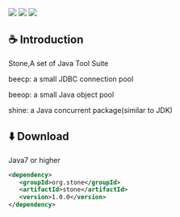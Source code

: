 <a><img src="https://img.shields.io/badge/JDK-1.7+-green.svg"></a>
<a><img src="https://img.shields.io/badge/License-LGPL%202.1-blue.svg"></a>
<a><img src="https://maven-badges.herokuapp.com/maven-central/com.github.chris2018998/stone/badge.svg"></a>
 
## :coffee: Introduction 

Stone,A set of Java Tool Suite

beecp: a small JDBC connection pool

beeop: a small Java object pool

shine: a Java concurrent package(similar to JDK)

## :arrow_down: Download 

Java7 or higher
```xml
<dependency>
   <groupId>org.stone</groupId>
   <artifactId>stone</artifactId>
   <version>1.0.0</version>
</dependency>
```
